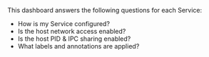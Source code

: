 This dashboard answers the following questions for each Service:

- How is my Service configured?
- Is the host network access enabled?
- Is the host PID & IPC sharing enabled?
- What labels and annotations are applied?
